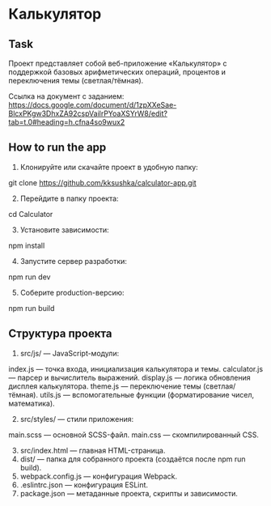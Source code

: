 # Калькулятор

## Task
Проект представляет собой веб-приложение «Калькулятор» с поддержкой базовых арифметических операций, процентов и переключения темы (светлая/тёмная).  

Ссылка на документ с заданием: 
https://docs.google.com/document/d/1zpXXeSae-BlcxPKgw3DhxZA92cspVailrPYoaXSYrW8/edit?tab=t.0#heading=h.cfna4so9wux2

## How to run the app
1. Клонируйте или скачайте проект в удобную папку:

git clone https://github.com/kksushka/calculator-app.git

2. Перейдите в папку проекта:

cd Calculator

3. Установите зависимости:

npm install

4. Запустите сервер разработки:

npm run dev

5. Соберите production-версию:

npm run build

## Структура проекта

1. src/js/ — JavaScript-модули:

index.js — точка входа, инициализация калькулятора и темы.
calculator.js — парсер и вычислитель выражений.
display.js — логика обновления дисплея калькулятора.
theme.js — переключение темы (светлая/тёмная).
utils.js — вспомогательные функции (форматирование чисел, математика).

2. src/styles/ — стили приложения:

main.scss — основной SCSS-файл.
main.css — скомпилированный CSS.

3. src/index.html — главная HTML-страница.
4. dist/ — папка для собранного проекта (создаётся после npm run build).
5. webpack.config.js — конфигурация Webpack.
6. .eslintrc.json — конфигурация ESLint.
7. package.json — метаданные проекта, скрипты и зависимости.